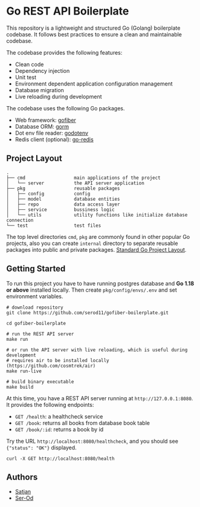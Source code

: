 # Go REST API Boilerplate

This repository is a lightweight and structured Go (Golang) boilerplate codebase.
It follows best practices to ensure a clean and maintainable codebase.

The codebase provides the following features:

* Clean code
* Dependency injection
* Unit test
* Environment dependent application configuration management
* Database migration
* Live reloading during development

The codebase uses the following Go packages.

* Web framework: [gofiber](https://gofiber.io/)
* Database ORM: [gorm](https://gorm.io/)
* Dot env file reader: [godotenv](https://github.com/joho/godotenv)
* Redis client (optional): [go-redis](https://github.com/redis/go-redis)

## Project Layout

```
.
├── cmd                  main applications of the project
│   └── server           the API server application
├── pkg                  reusable packages
│   ├── config           config
│   ├── model            database entities
│   ├── repo             data access layer
│   ├── service          bussiness logic
│   └── utils            utility functions like initialize database connection 
└── test                 test files   
```

The top level directories `cmd`, `pkg` are commonly found in other popular Go projects,
also you can create `internal` directory to separate reusable packages into public and private packages.
[Standard Go Project Layout](https://github.com/golang-standards/project-layout).


## Getting Started

To run this project you have to have running postgres database and **Go 1.18 or above** installed locally. Then create `pkg/config/envs/.env` and set environment variables.

```shell
# download repository
git clone https://github.com/serod11/gofiber-boilerplate.git

cd gofiber-boilerplate

# run the REST API server
make run

# or run the API server with live reloading, which is useful during development
# requires air to be installed locally (https://github.com/cosmtrek/air)
make run-live

# build binary executable
make build
```

At this time, you have a REST API server running at `http://127.0.0.1:8080`. It provides the following endpoints:

* `GET /health`: a healthcheck service
* `GET /book`: returns all books from database book table
* `GET /book/:id`: returns a book by id

Try the URL `http://localhost:8080/healthcheck`, and you should see `{"status": "OK"}` displayed.


```shell
curl -X GET http://localhost:8080/health
```

## Authors
- [Satjan](https://github.com/satjan)
- [Ser-Od](https://github.com/serod11)
